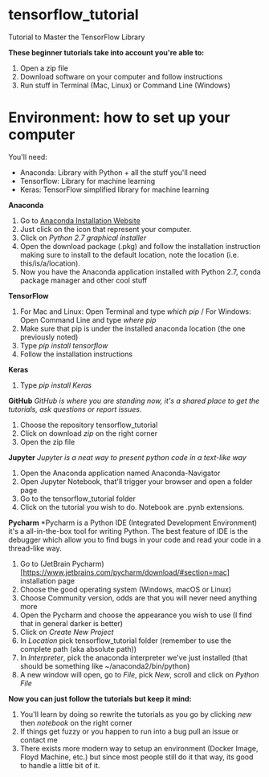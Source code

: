 # tensorflow_tutorial
Tutorial to Master the TensorFlow Library

**These beginner tutorials take into account you're able to:**
1. Open a zip file
2. Download software on your computer and follow instructions
3. Run stuff in Terminal (Mac, Linux) or Command Line (Windows)

# Environment: how to set up your computer

You'll need:
- Anaconda: Library with Python + all the stuff you'll need
- Tensorflow: Library for machine learning
- Keras: TensorFlow simplified library for machine learning

**Anaconda**
1. Go to [Anaconda Installation Website](https://www.continuum.io/downloads)
2. Just click on the icon that represent your computer.
3. Click on *Python 2.7 graphical installer*
4. Open the download package (.pkg) and follow the installation instruction making sure to install to the default location, note the location (i.e. this/is/a/location).
5. Now you have the Anaconda application installed with Python 2.7, conda package manager and other cool stuff

**TensorFlow**
1. For Mac and Linux: Open Terminal and type *which pip* / For Windows: Open Command Line and type *where pip*
2. Make sure that pip is under the installed anaconda location (the one previously noted)
3. Type *pip install tensorflow*
4. Follow the installation instructions

**Keras**
1. Type *pip install Keras* 

**GitHub**
*GitHub is where you are standing now, it's a shared place to get the tutorials, ask questions or report issues.*
1. Choose the repository tensorflow_tutorial
2. Click on download *zip* on the right corner
3. Open the zip file

**Jupyter**
*Jupyter is a neat way to present python code in a text-like way*
1. Open the Anaconda application named Anaconda-Navigator
2. Open Jupyter Notebook, that'll trigger your browser and open a folder page
3. Go to the tensorflow_tutorial folder
4. Click on the tutorial you wish to do. Notebook are .pynb extensions.

**Pycharm**
*Pycharm is a Python IDE (Integrated Development Environment) it's a all-in-the-box tool for writing Python. The best feature of IDE is the debugger which allow you to find bugs in your code and read your code in a thread-like way.
1. Go to (JetBrain Pycharm)[https://www.jetbrains.com/pycharm/download/#section=mac] installation page
2. Choose the good operating system (Windows, macOS or Linux)
3. Choose Community version, odds are that you will never need anything more
4. Open the Pycharm and choose the appearance you wish to use (I find that in general darker is better)
5. Click on *Create New Project*
6. In *Location* pick tensorflow_tutorial folder (remember to use the complete path (aka absolute path))
7. In *Interpreter*, pick the anaconda interpreter we've just installed (that should be something like ~/anaconda2/bin/python)
8. A new window will open, go to *File*, pick *New*, scroll and click on *Python File*

**Now you can just follow the tutorials but keep it mind:**
1. You'll learn by doing so rewrite the tutorials as you go by clicking *new* then *notebook* on the right corner  
2. If things get fuzzy or you happen to run into a bug pull an issue or contact me
3. There exists more modern way to setup an environment (Docker Image, Floyd Machine, etc.) but since most people still do it that way, its good to handle a little bit of it.
